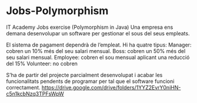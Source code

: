# Jobs-Polymorphism
IT Academy Jobs exercise (Polymorphism in Java)
Una empresa ens demana desenvolupar un software per gestionar el sous del seus empleats.

El sistema de pagament dependrà de l’empleat. Hi ha quatre tipus:
Manager: cobren un 10% més del seu salari mensual.
Boss: cobren un 50% més del seu salari mensual. 
Employee: cobren el sou mensual aplicant una reducció del 15%
Volunteer: no cobren

S’ha de partir del projecte parcialment desenvolupat i acabar les funcionalitats pendents de programar per tal que el software funcioni correctament.
https://drive.google.com/drive/folders/1YYZ2EvrY0niHN-c5n1kcbNzq3TPFsWpW
